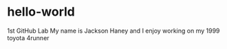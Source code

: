 # hello-world
1st GitHub Lab
My name is Jackson Haney and I enjoy working on my 1999 toyota 4runner
